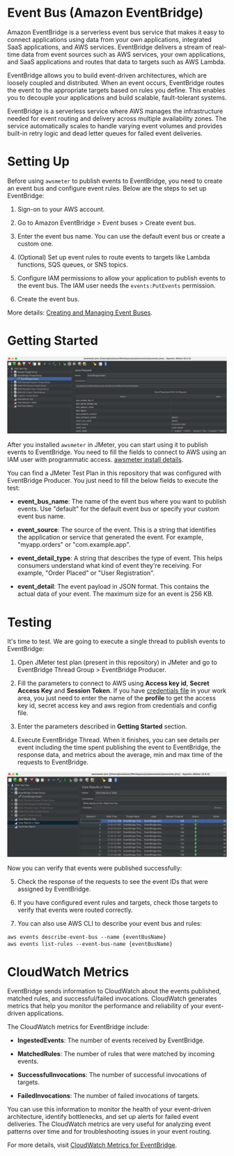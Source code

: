 # Event Bus (Amazon EventBridge)

Amazon EventBridge is a serverless event bus service that makes it easy to connect applications using data from your own applications, integrated SaaS applications, and AWS services. EventBridge delivers a stream of real-time data from event sources such as AWS services, your own applications, and SaaS applications and routes that data to targets such as AWS Lambda.

EventBridge allows you to build event-driven architectures, which are loosely coupled and distributed. When an event occurs, EventBridge routes the event to the appropriate targets based on rules you define. This enables you to decouple your applications and build scalable, fault-tolerant systems.

EventBridge is a serverless service where AWS manages the infrastructure needed for event routing and delivery across multiple availability zones. The service automatically scales to handle varying event volumes and provides built-in retry logic and dead letter queues for failed event deliveries.

# Setting Up

Before using `awsmeter` to publish events to EventBridge, you need to create an event bus and configure event rules. Below are the steps to set up EventBridge:

1. Sign-on to your AWS account.

2. Go to Amazon EventBridge > Event buses > Create event bus.

3. Enter the event bus name. You can use the default event bus or create a custom one.

4. (Optional) Set up event rules to route events to targets like Lambda functions, SQS queues, or SNS topics.

5. Configure IAM permissions to allow your application to publish events to the event bus. The IAM user needs the `events:PutEvents` permission.

6. Create the event bus.

More details: [Creating and Managing Event Buses](https://docs.aws.amazon.com/eventbridge/latest/userguide/eb-create-event-bus.html).

# Getting Started

![Screenshot](https://raw.githubusercontent.com/JoseLuisSR/awsmeter/main/doc/img/eventbus/EventBridgeStreamJavaSampler.png)

After you installed `awsmeter` in JMeter, you can start using it to publish events to EventBridge. You need to fill the fields to connect to AWS using an IAM user with programmatic access. [awsmeter install details](https://github.com/JoseLuisSR/awsmeter).

You can find a JMeter Test Plan in this repository that was configured with EventBridge Producer. You just need to fill the below fields to execute the test:

* **event_bus_name**: The name of the event bus where you want to publish events. Use "default" for the default event bus or specify your custom event bus name.

* **event_source**: The source of the event. This is a string that identifies the application or service that generated the event. For example, "myapp.orders" or "com.example.app".

* **event_detail_type**: A string that describes the type of event. This helps consumers understand what kind of event they're receiving. For example, "Order Placed" or "User Registration".

* **event_detail**: The event payload in JSON format. This contains the actual data of your event. The maximum size for an event is 256 KB.

# Testing

It's time to test. We are going to execute a single thread to publish events to EventBridge:

1. Open JMeter test plan (present in this repository) in JMeter and go to EventBridge Thread Group > EventBridge Producer.

2. Fill the parameters to connect to AWS using **Access key id**, **Secret Access Key** and **Session Token**. If you have [credentials file](https://docs.aws.amazon.com/cli/latest/userguide/cli-configure-files.html) in your work area, you just need to enter the name of the **profile** to get the access key id, secret access key and aws region from credentials and config file.

3. Enter the parameters described in **Getting Started** section.

4. Execute EventBridge Thread. When it finishes, you can see details per event including the time spent publishing the event to EventBridge, the response data, and metrics about the average, min and max time of the requests to EventBridge.

![Screenshot](https://raw.githubusercontent.com/JoseLuisSR/awsmeter/main/doc/img/eventbus/awsmeter-eventbridge-stream-test.png)

Now you can verify that events were published successfully:

5. Check the response of the requests to see the event IDs that were assigned by EventBridge.

6. If you have configured event rules and targets, check those targets to verify that events were routed correctly.

7. You can also use AWS CLI to describe your event bus and rules:

```
aws events describe-event-bus --name {eventBusName}
aws events list-rules --event-bus-name {eventBusName}
```

# CloudWatch Metrics

EventBridge sends information to CloudWatch about the events published, matched rules, and successful/failed invocations. CloudWatch generates metrics that help you monitor the performance and reliability of your event-driven applications.

The CloudWatch metrics for EventBridge include:

* **IngestedEvents**: The number of events received by EventBridge.

* **MatchedRules**: The number of rules that were matched by incoming events.

* **SuccessfulInvocations**: The number of successful invocations of targets.

* **FailedInvocations**: The number of failed invocations of targets.

You can use this information to monitor the health of your event-driven architecture, identify bottlenecks, and set up alerts for failed event deliveries. The CloudWatch metrics are very useful for analyzing event patterns over time and for troubleshooting issues in your event routing.

For more details, visit [CloudWatch Metrics for EventBridge](https://docs.aws.amazon.com/eventbridge/latest/userguide/eb-monitoring.html).